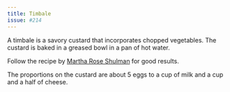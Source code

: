 ```yaml
---
title: Timbale
issue: #214
---
```

A timbale is a savory custard that incorporates
chopped vegetables. The custard is baked in a
greased bowl in a pan of hot water.

Follow the recipe by
[Martha Rose Shulman](https://cooking.nytimes.com/recipes/1015854-broccoli-rabe-timbale)
for good results.

The proportions on the custard are about 5
eggs to a cup of milk and a cup and a half
of cheese.
